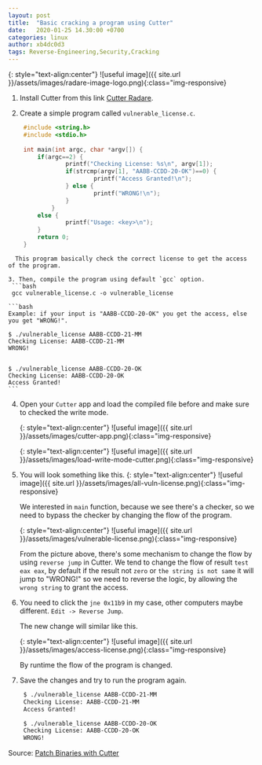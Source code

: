 ```yaml
---
layout: post
title:  "Basic cracking a program using Cutter"
date:   2020-01-25 14.30:00 +0700
categories: linux
author: xb4dc0d3
tags: Reverse-Engineering,Security,Cracking
---
```


{: style="text-align:center"}
![useful image]({{ site.url }}/assets/images/radare-image-logo.png){:class="img-responsive}

1. Install Cutter from this link <a target="_blank" href="https://github.com/radareorg/cutter">Cutter Radare</a>.

2. Create a simple program called `vulnerable_license.c`.
   
   ```cpp
    #include <string.h>
    #include <stdio.h>
        
    int main(int argc, char *argv[]) {
        if(argc==2) {
                printf("Checking License: %s\n", argv[1]);
                if(strcmp(argv[1], "AABB-CCDD-20-OK")==0) {
                        printf("Access Granted!\n");
                } else {
                        printf("WRONG!\n");
                }
            } 
        else {
                printf("Usage: <key>\n");
        }
        return 0;
    }
  ```
    This program basically check the correct license to get the access of the program.

3. Then, compile the program using default `gcc` option.
   ```bash
   gcc vulnerable_license.c -o vulnerable_license
   ```

    ```bash
    Example: if your input is "AABB-CCDD-20-OK" you get the access, else you get "WRONG!".

    $ ./vulnerable_license AABB-CCDD-21-MM 
    Checking License: AABB-CCDD-21-MM
    WRONG!


    $ ./vulnerable_license AABB-CCDD-20-OK 
    Checking License: AABB-CCDD-20-OK
    Access Granted!
    ```

4. Open your `Cutter` app and load the compiled file before and make sure to checked the write mode.
   
   {: style="text-align:center"}
   ![useful image]({{ site.url }}/assets/images/cutter-app.png){:class="img-responsive}

   {: style="text-align:center"}
   ![useful image]({{ site.url }}/assets/images/load-write-mode-cutter.png){:class="img-responsive}
   
5. You will look something like this.
   {: style="text-align:center"}
   ![useful image]({{ site.url }}/assets/images/all-vuln-license.png){:class="img-responsive}

   We interested in `main` function, because we see there's a checker, so we need to bypass the checker by changing the flow of the program.

   {: style="text-align:center"}
   ![useful image]({{ site.url }}/assets/images/vulnerable-license.png){:class="img-responsive}
    
   From the picture above, there's some mechanism to change the flow by using `reverse jump` in Cutter. We tend to change the flow of result `test eax eax`, by default if the result not `zero` or `the string is not same` it will jump to "WRONG!" so we need to reverse the logic, by allowing the `wrong string` to grant the access.

6. You need to click the `jne 0x11b9` in my case, other computers maybe different. `Edit -> Reverse Jump`.
   
   The new change will similar like this.

   {: style="text-align:center"}
   ![useful image]({{ site.url }}/assets/images/access-license.png){:class="img-responsive}

   By runtime the flow of the program is changed.
   
7. Save the changes and try to run the program again.
   ```bash
    $ ./vulnerable_license AABB-CCDD-21-MM 
    Checking License: AABB-CCDD-21-MM
    Access Granted!

    $ ./vulnerable_license AABB-CCDD-20-OK
    Checking License: AABB-CCDD-20-OK
    WRONG!
   ```

Source: <a target="_blank" href="https://www.megabeets.net/5-ways-to-patch-binaries-with-cutter/">Patch Binaries with Cutter</a>
